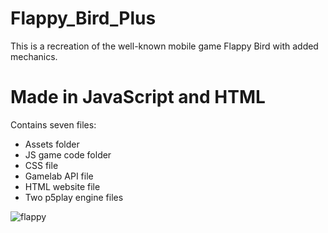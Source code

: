 # Flappy_Bird_Plus
This is a recreation of the well-known mobile game Flappy Bird with added mechanics.

# Made in JavaScript and HTML

Contains seven files:
  - Assets folder
  - JS game code folder
  - CSS file
  - Gamelab API file
  - HTML website file
  - Two p5play engine files

![flappy](https://github.com/AZR0077/Flappy_Bird_Plus/assets/146452766/1c69021a-bc7d-44ce-bf0d-d60391e6e068)
